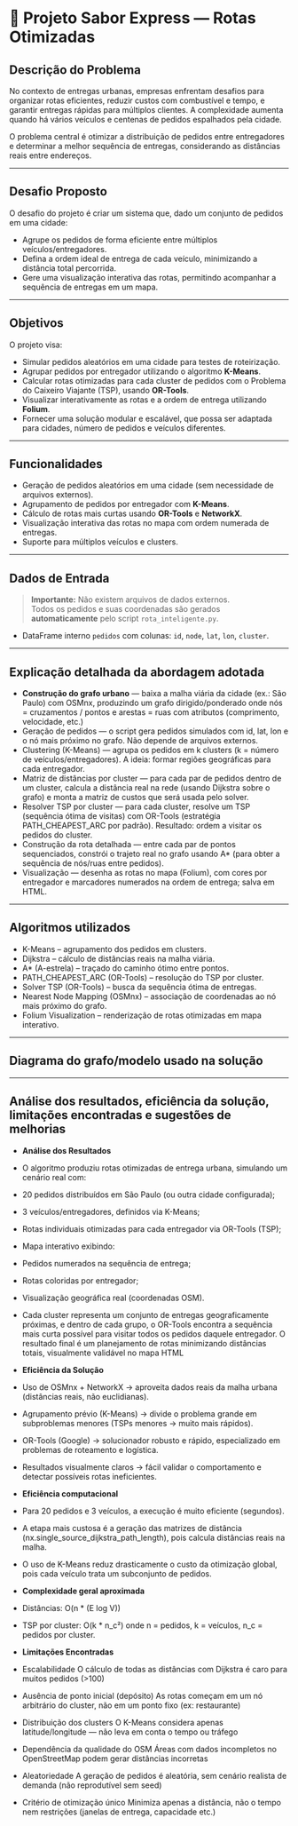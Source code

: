 # 🚚 Projeto Sabor Express — Rotas Otimizadas

## Descrição do Problema
No contexto de entregas urbanas, empresas enfrentam desafios para organizar rotas eficientes, reduzir custos com combustível e tempo, e garantir entregas rápidas para múltiplos clientes. A complexidade aumenta quando há vários veículos e centenas de pedidos espalhados pela cidade.

O problema central é otimizar a distribuição de pedidos entre entregadores e determinar a melhor sequência de entregas, considerando as distâncias reais entre endereços.

---

## Desafio Proposto
O desafio do projeto é criar um sistema que, dado um conjunto de pedidos em uma cidade:

- Agrupe os pedidos de forma eficiente entre múltiplos veículos/entregadores.
- Defina a ordem ideal de entrega de cada veículo, minimizando a distância total percorrida.
- Gere uma visualização interativa das rotas, permitindo acompanhar a sequência de entregas em um mapa.

---

## Objetivos
O projeto visa:

- Simular pedidos aleatórios em uma cidade para testes de roteirização.
- Agrupar pedidos por entregador utilizando o algoritmo **K-Means**.
- Calcular rotas otimizadas para cada cluster de pedidos com o Problema do Caixeiro Viajante (TSP), usando **OR-Tools**.
- Visualizar interativamente as rotas e a ordem de entrega utilizando **Folium**.
- Fornecer uma solução modular e escalável, que possa ser adaptada para cidades, número de pedidos e veículos diferentes.

---

## Funcionalidades
- Geração de pedidos aleatórios em uma cidade (sem necessidade de arquivos externos).
- Agrupamento de pedidos por entregador com **K-Means**.
- Cálculo de rotas mais curtas usando **OR-Tools** e **NetworkX**.
- Visualização interativa das rotas no mapa com ordem numerada de entregas.
- Suporte para múltiplos veículos e clusters.

---

## Dados de Entrada
> **Importante:** Não existem arquivos de dados externos.  
> Todos os pedidos e suas coordenadas são gerados **automaticamente** pelo script `rota_inteligente.py`.

- DataFrame interno `pedidos` com colunas: `id`, `node`, `lat`, `lon`, `cluster`.

---

## Explicação detalhada da abordagem adotada
- **Construção do grafo urbano** — baixa a malha viária da cidade (ex.: São Paulo) com OSMnx, produzindo um grafo dirigido/ponderado onde nós = cruzamentos / pontos e arestas = ruas com atributos (comprimento, velocidade, etc.)
- Geração de pedidos — o script gera pedidos simulados com id, lat, lon e o nó mais próximo no grafo. Não depende de arquivos externos.
- Clustering (K-Means) — agrupa os pedidos em k clusters (k = número de veículos/entregadores). A ideia: formar regiões geográficas para cada entregador.
- Matriz de distâncias por cluster — para cada par de pedidos dentro de um cluster, calcula a distância real na rede (usando Dijkstra sobre o grafo) e monta a matriz de custos que será usada pelo solver.
- Resolver TSP por cluster — para cada cluster, resolve um TSP (sequência ótima de visitas) com OR-Tools (estratégia PATH_CHEAPEST_ARC por padrão). Resultado: ordem a visitar os pedidos do cluster.
- Construção da rota detalhada — entre cada par de pontos sequenciados, constrói o trajeto real no grafo usando A* (para obter a sequência de nós/ruas entre pedidos).
- Visualização — desenha as rotas no mapa (Folium), com cores por entregador e marcadores numerados na ordem de entrega; salva em HTML.

---

## Algoritmos utilizados
- K-Means – agrupamento dos pedidos em clusters.
- Dijkstra – cálculo de distâncias reais na malha viária.
- A* (A-estrela) – traçado do caminho ótimo entre pontos.
- PATH_CHEAPEST_ARC (OR-Tools) – resolução do TSP por cluster.
- Solver TSP (OR-Tools) – busca da sequência ótima de entregas.
- Nearest Node Mapping (OSMnx) – associação de coordenadas ao nó mais próximo do grafo.
- Folium Visualization – renderização de rotas otimizadas em mapa interativo.


---

## Diagrama do grafo/modelo usado na solução



---


## Análise dos resultados, eficiência da solução, limitações encontradas e sugestões de melhorias
- **Análise dos Resultados**
  
- O algoritmo produziu rotas otimizadas de entrega urbana, simulando um cenário real com:
- 20 pedidos distribuídos em São Paulo (ou outra cidade configurada);
- 3 veículos/entregadores, definidos via K-Means;
- Rotas individuais otimizadas para cada entregador via OR-Tools (TSP);
- Mapa interativo exibindo:
- Pedidos numerados na sequência de entrega;
- Rotas coloridas por entregador;
- Visualização geográfica real (coordenadas OSM).
- Cada cluster representa um conjunto de entregas geograficamente próximas, e dentro de cada grupo, o OR-Tools encontra a sequência mais curta possível para visitar todos os pedidos daquele entregador.
O resultado final é um planejamento de rotas minimizando distâncias totais, visualmente validável no mapa HTML


- **Eficiência da Solução**
- Uso de OSMnx + NetworkX → aproveita dados reais da malha urbana (distâncias reais, não euclidianas).
- Agrupamento prévio (K-Means) → divide o problema grande em subproblemas menores (TSPs menores → muito mais rápidos).
- OR-Tools (Google) → solucionador robusto e rápido, especializado em problemas de roteamento e logística.
- Resultados visualmente claros → fácil validar o comportamento e detectar possíveis rotas ineficientes.
- **Eficiência computacional**
- Para 20 pedidos e 3 veículos, a execução é muito eficiente (segundos).
- A etapa mais custosa é a geração das matrizes de distância (nx.single_source_dijkstra_path_length), pois calcula distâncias reais na malha.
- O uso de K-Means reduz drasticamente o custo da otimização global, pois cada veículo trata um subconjunto de pedidos.
- **Complexidade geral aproximada**
- Distâncias: O(n * (E log V))
- TSP por cluster: O(k * n_c²)
onde n = pedidos, k = veículos, n_c = pedidos por cluster.

- **Limitações Encontradas**
- Escalabilidade O cálculo de todas as distâncias com Dijkstra é caro para muitos pedidos (>100)
- Ausência de ponto inicial (depósito) As rotas começam em um nó arbitrário do cluster, não em um ponto fixo (ex: restaurante)
- Distribuição dos clusters O K-Means considera apenas latitude/longitude — não leva em conta o tempo ou tráfego
- Dependência da qualidade do OSM Áreas com dados incompletos no OpenStreetMap podem gerar distâncias incorretas
- Aleatoriedade A geração de pedidos é aleatória, sem cenário realista de demanda (não reprodutível sem seed)
- Critério de otimização único Minimiza apenas a distância, não o tempo nem restrições (janelas de entrega, capacidade etc.)




















